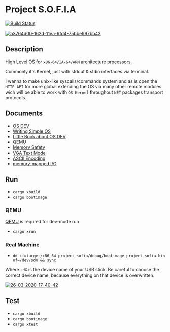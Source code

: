 # Project S.O.F.I.A

[![Build Status](https://travis-ci.com/razor-team/project-sofia.svg?branch=master)](https://travis-ci.com/razor-team/project-sofia)

<a href="https://imgbb.com/"><img src="https://i.ibb.co/ryRzVmB/a3764d00-162d-11ea-9fd4-75bbe997bb43.jpg" alt="a3764d00-162d-11ea-9fd4-75bbe997bb43" border="0"></a>

## Description

High Level OS for `x86-64/IA-64/ARM` architecture processors.

Commonly it's Kernel, just with stdout & stdin interfaces via terminal.

I wanna to make unix-like syscalls/commands system and as is open the `HTTP API` for more global extending the OS via many other remote modules wich will be able to work with `OS Kernel` throughout `NET` packages transport protocols.

## Documents

* [OS DEV](https://wiki.osdev.org/Expanded_Main_Page)
* [Writing Simple OS](https://www.cs.bham.ac.uk/~exr/lectures/opsys/10_11/lectures/os-dev.pdf)
* [Little Book about OS DEV](https://littleosbook.github.io/)
* [QEMU](https://www.qemu.org/)
* [Memory Safety](https://en.wikipedia.org/wiki/Memory_safety)
* [VGA Text Mode](https://en.wikipedia.org/wiki/VGA-compatible_text_mode)
* [ASCII Encoding](https://en.wikipedia.org/wiki/ASCII)
* [memory-mapped I/O](https://en.wikipedia.org/wiki/Memory-mapped_I/O)

## Run

* `cargo xbuild`
* `cargo bootimage`

### QEMU

[QEMU](https://www.qemu.org/) is requred for dev-mode run

* `cargo xrun`

### Real Machine

* `dd if=target/x86_64-project_sofia/debug/bootimage-project_sofia.bin of=/dev/sdX && sync`

Where `sdX` is the device name of your USB stick. Be careful to choose the correct device name, because everything on that device is overwritten.

<a href="https://ibb.co/5n6Ln4z"><img src="https://i.ibb.co/1dLTdQp/26-03-2020-17-40-42.png" alt="26-03-2020-17-40-42" border="0"></a>

## Test

* `cargo xbuild`
* `cargo bootimage`
* `cargo xtest`
